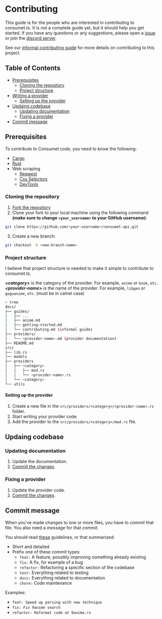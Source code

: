 <h1>Contributing</h1>

This guide is for the people who are interested in contributing to consumet.ts. It is not a complete guide yet, but it should help you get started. If you have any questions or any suggestions, please open a [issue](https://github.com/consumet/extensions/issues/new?assignees=&labels=Bug&template=bug-report.yml) or join the [discord server](https://discord.gg/qTPfvMxzNH).

See our [informal contributing guide](./docs/guides/contributing.md) for more details on contributing to this project.

<h2>Table of Contents</h2>

- [Prerequisites](#prerequisites)
  - [Cloning the repository](#cloning-the-repository)
  - [Project structure](#project-structure)
- [Writing a provider](#writing-a-provider)
    - [Setting up the provider](#setting-up-the-provider)
- [Updaing codebase](#updaing-codebase)
  - [Updating documentation](#updating-documentation)
  - [Fixing a provider](#fixing-a-provider)
- [Commit message](#commit-message)


## Prerequisites
To contribute to Consumet code, you need to know the following:
   - [Cargo](https://www.rust-lang.org/learn/get-started)
   - [Rust](https://www.rust-lang.org/)
   - Web scraping
       - [Reqwest](https://crates.io/crates/reqwest/)
       - [Css Selectors](https://developer.mozilla.org/en-US/docs/Web/CSS/CSS_Selectors)
       - [DevTools](https://developer.mozilla.org/en-US/docs/Learn/Common_questions/What_are_browser_developer_tools)

### Cloning the repository
1. [Fork the repository](https://github.com/consumet-rs/consumet.rs/fork)
2. Clone your fork to your local machine using the following command **(make sure to change `<your_username>` to your GitHub username)**:
```sh
git clone https://github.com/<your-username>/consumet-api.git
```
3. Create a new branch:
```sh
git checkout -b <new-branch-name>
```

### Project structure
I believe that project structure is needed to make it simple to contribute to consumet.ts.

***\<category>*** is the category of the provider. For example, `anime` or `book`, `etc`.\
***\<provider-name>*** is the name of the provider. For example, `libgen` or `gogoanime`, `etc`. (must be in camel case)

```sh
> tree
docs/
├── guides/
|   ├── ...
|   ├── anime.md
|   ├── getting-started.md
│   └── contributing.md (informal guide)
├── providers/
│   └── <provider-name>.md (provider documentation)
├── README.md
src/
├── lib.rs
|── models
├── providers
│   ├── <category>
│   │   ├── mod.rs
│   │   └── <provider-name>.rs
│   └── <category>
└── utils
```

#### Setting up the provider
1. Create a new file in the `src/providers/<category>/<provider-name>.rs` folder.
2. Start writing your provider code.
3. Add the provider to the `src/providers/<category>/mod.rs` file.


## Updaing codebase
### Updating documentation
1. Update the documentation.
2. [Commit the changes](#commit-message).

### Fixing a provider
1. Update the provider code.
2. [Commit the changes](#commit-message).

## Commit message
When you've made changes to one or more files, you have to *commit* that file. You also need a
*message* for that *commit*.

You should read [these](https://www.freecodecamp.org/news/writing-good-commit-messages-a-practical-guide/) guidelines, or that summarized:

- Short and detailed
- Prefix one of these commit types:
   - `feat:` A feature, possibly improving something already existing
   - `fix:` A fix, for example of a bug
   - `refactor:` Refactoring a specific section of the codebase
   - `test:` Everything related to testing
   - `docs:` Everything related to documentation
   - `chore:` Code maintenance

Examples:
 - `feat: Speed up parsing with new technique`
 - `fix: Fix 9anime search`
 - `refactor: Reformat code at 9anime.rs`
